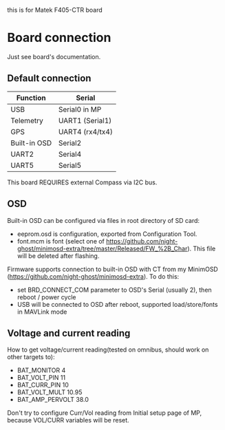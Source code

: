 this is for Matek F405-CTR board

# Board connection

Just see board's documentation.


## Default connection
| Function     | Serial |
| ------       | ------ |
| USB          | Serial0 in MP |
| Telemetry    | UART1 (Serial1) |
| GPS          | UART4 (rx4/tx4) | 
| Built-in OSD | Serial2 |
| UART2        | Serial4 |
| UART5        | Serial5 |


This board REQUIRES external Compass via I2C bus.

## OSD
Built-in OSD can be configured via files in root directory of SD card:
- eeprom.osd is configuration, exported from Configuration Tool.
- font.mcm is font (select one of https://github.com/night-ghost/minimosd-extra/tree/master/Released/FW_%2B_Char). This file will be deleted after flashing.

Firmware supports connection to built-in OSD with CT from my MinimOSD (https://github.com/night-ghost/minimosd-extra). To do this:
- set BRD_CONNECT_COM parameter to OSD's Serial (usually 2), then reboot / power cycle
- USB will be connected to OSD after reboot, supported load/store/fonts in MAVLink mode

## Voltage and current reading

How to get voltage/current reading(tested on omnibus, should work on other targets to):
- BAT_MONITOR 4
- BAT_VOLT_PIN 11
- BAT_CURR_PIN 10
- BAT_VOLT_MULT 10.95
- BAT_AMP_PERVOLT 38.0

Don't try to configure Curr/Vol reading from Initial setup page of MP, because VOL/CURR variables will be reset.
